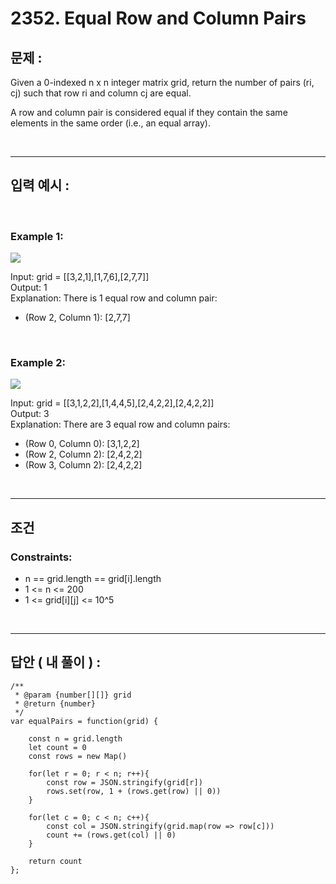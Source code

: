 # 2352. Equal Row and Column Pairs

## 문제 :

Given a 0-indexed n x n integer matrix grid, return the number of pairs (ri, cj) such that row ri and column cj are equal.

A row and column pair is considered equal if they contain the same elements in the same order (i.e., an equal array).

<br/>

---

## 입력 예시 :

<br/>

### Example 1:

<img src = 'https://assets.leetcode.com/uploads/2022/06/01/ex1.jpg'>

<br/>

Input: grid = [[3,2,1],[1,7,6],[2,7,7]]
<br/>
Output: 1
<br/>
Explanation: There is 1 equal row and column pair:

- (Row 2, Column 1): [2,7,7]

<br/>

### Example 2:

<img src = 'https://assets.leetcode.com/uploads/2022/06/01/ex2.jpg'>

<br/>

Input: grid = [[3,1,2,2],[1,4,4,5],[2,4,2,2],[2,4,2,2]]
<br/>
Output: 3
<br/>
Explanation: There are 3 equal row and column pairs:

- (Row 0, Column 0): [3,1,2,2]
- (Row 2, Column 2): [2,4,2,2]
- (Row 3, Column 2): [2,4,2,2]

<br/>

---

## 조건

### Constraints:

- n == grid.length == grid[i].length
- 1 <= n <= 200
- 1 <= grid[i][j] <= 10^5

<br/>

---

## 답안 ( 내 풀이 ) :

```
/**
 * @param {number[][]} grid
 * @return {number}
 */
var equalPairs = function(grid) {

    const n = grid.length
    let count = 0
    const rows = new Map()

    for(let r = 0; r < n; r++){
        const row = JSON.stringify(grid[r])
        rows.set(row, 1 + (rows.get(row) || 0))
    }

    for(let c = 0; c < n; c++){
        const col = JSON.stringify(grid.map(row => row[c]))
        count += (rows.get(col) || 0)
    }

    return count
};
```

